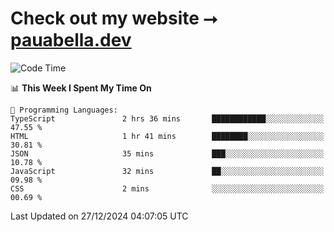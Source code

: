 # Check out my website ⭢ [pauabella.dev](https://pauabella.dev)

<!--START_SECTION:waka-->
![Code Time](http://img.shields.io/badge/Code%20Time-3%2C990%20hrs%2035%20mins-blue)

📊 **This Week I Spent My Time On** 

```text
💬 Programming Languages: 
TypeScript               2 hrs 36 mins       ████████████░░░░░░░░░░░░░   47.55 % 
HTML                     1 hr 41 mins        ████████░░░░░░░░░░░░░░░░░   30.81 % 
JSON                     35 mins             ███░░░░░░░░░░░░░░░░░░░░░░   10.78 % 
JavaScript               32 mins             ██░░░░░░░░░░░░░░░░░░░░░░░   09.98 % 
CSS                      2 mins              ░░░░░░░░░░░░░░░░░░░░░░░░░   00.69 % 
```


 Last Updated on 27/12/2024 04:07:05 UTC
<!--END_SECTION:waka-->
